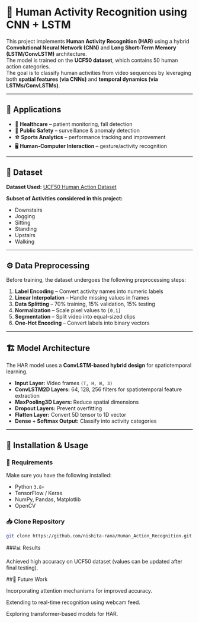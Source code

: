 # 🏃 Human Activity Recognition using CNN + LSTM

This project implements **Human Activity Recognition (HAR)** using a hybrid **Convolutional Neural Network (CNN)** and **Long Short-Term Memory (LSTM/ConvLSTM)** architecture.  
The model is trained on the **UCF50 dataset**, which contains 50 human action categories.  
The goal is to classify human activities from video sequences by leveraging both **spatial features (via CNNs)** and **temporal dynamics (via LSTMs/ConvLSTMs)**.

---

## 📌 Applications
- 🏥 **Healthcare** – patient monitoring, fall detection  
- 👮 **Public Safety** – surveillance & anomaly detection  
- ⚽ **Sports Analytics** – performance tracking and improvement  
- 🖥 **Human-Computer Interaction** – gesture/activity recognition  

---

## 📂 Dataset
**Dataset Used:** [UCF50 Human Action Dataset](https://www.crcv.ucf.edu/data/UCF50.php)  

**Subset of Activities considered in this project:**
- Downstairs  
- Jogging  
- Sitting  
- Standing  
- Upstairs  
- Walking  

---

## ⚙ Data Preprocessing
Before training, the dataset undergoes the following preprocessing steps:
1. **Label Encoding** – Convert activity names into numeric labels  
2. **Linear Interpolation** – Handle missing values in frames  
3. **Data Splitting** – 70% training, 15% validation, 15% testing  
4. **Normalization** – Scale pixel values to `[0,1]`  
5. **Segmentation** – Split video into equal-sized clips  
6. **One-Hot Encoding** – Convert labels into binary vectors  

---

## 🏗 Model Architecture
The HAR model uses a **ConvLSTM-based hybrid design** for spatiotemporal learning.

- **Input Layer:** Video frames `(T, H, W, 3)`  
- **ConvLSTM2D Layers:** 64, 128, 256 filters for spatiotemporal feature extraction  
- **MaxPooling3D Layers:** Reduce spatial dimensions  
- **Dropout Layers:** Prevent overfitting  
- **Flatten Layer:** Convert 5D tensor to 1D vector  
- **Dense + Softmax Output:** Classify into activity categories  

---

## 🚀 Installation & Usage

### 🔧 Requirements
Make sure you have the following installed:
- Python `3.8+`  
- TensorFlow / Keras  
- NumPy, Pandas, Matplotlib  
- OpenCV  

### 📥 Clone Repository
```bash
git clone https://github.com/nishita-rana/Human_Action_Recognition.git
```


###📊 Results

Achieved high accuracy on UCF50 dataset (values can be updated after final testing).

##🔮 Future Work

Incorporating attention mechanisms for improved accuracy.

Extending to real-time recognition using webcam feed.

Exploring transformer-based models for HAR.
